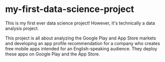 # my-first-data-science-project
This is my first ever data science project! However, it's technically a data analysis project.

This project is all about analyzing the Google Play and App Store markets and developing an app profile recommendation for a company who creates free mobile apps intended for an English-speaking audience. They deploy these apps on Google Play and the App Store.

